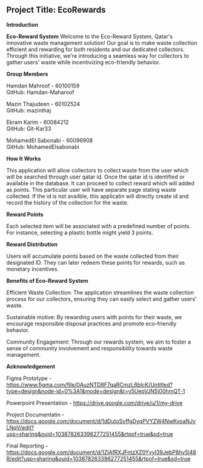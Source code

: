 ## Project Title: EcoRewards 

**Introduction**

**Eco-Reward System**
Welcome to the Eco-Reward System, Qatar's innovative waste management solution! Our goal is to make waste collection efficient and rewarding for both residents and our dedicated collectors. 
Through this initiative, we're introducing a seamless way for collectors to gather users' waste while incentivizing eco-friendly behavior.

**Group Members**

Hamdan Mahroof - 60100159	  
GitHub: Hamdan-Maharoof

Mazin Thajudeen - 60102524 <br> 
GitHub: mazinthaj

Ekram Karim - 60084212 <br>
GitHub: Git-Kar33

MohamedEl Sabonabi - 60096908 <br> 
GitHub: MohamedElsabonabi

**How It Works**

This application will allow collectors to collect waste from the user which will be searched through user qatar id. Once the qatar id is identified or available in the database. It can proceed to collect reward which will added as points. 
This particular user will have separate page stating waste collected. If the id is not availble, this applicatin will directly create id and record the history of the collection for the waste.

**Reward Points**

Each selected item will be associated with a predefined number of points. For instance, selecting a plastic bottle might yield 3 points.

**Reward Distribution**

Users will accumulate points based on the waste collected from their designated ID. They can later redeem these points for rewards, such as monetary incentives.

**Benefits of Eco-Reward System**

Efficient Waste Collection: The application streamlines the waste collection process for our collectors, ensuring they can easily select and gather users' waste.

Sustainable motive: By rewarding users with points for their waste, we encourage responsible disposal practices and promote eco-friendly behavior.

Community Engagement: Through our rewards system, we aim to foster a sense of community involvement and responsibility towards waste management.

**Acknowledgement**

Figma Prototype - https://www.figma.com/file/0AuzNTD8F7qaRCmzL6bIcK/Untitled?type=design&node-id=0%3A1&mode=design&t=y5UepVJN5j00hmQT-1

Powerpoint Presentation - https://drive.google.com/drive/u/1/my-drive

Project Documentatin -  https://docs.google.com/document/d/1dDutoSvffgDyqPVYZW4NwKvoaNJvLNqV/edit?usp=sharing&ouid=103878263396277251455&rtpof=true&sd=true

Final Reporting - https://docs.google.com/document/d/1ZlAfRXJFntzXZ0YyyI39JebP8hv5l48R/edit?usp=sharing&ouid=103878263396277251455&rtpof=true&sd=true 
